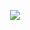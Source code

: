 <p align="center">
  <img src="https://user-images.githubusercontent.com/114254951/215232202-788b3747-75c1-472b-9da5-3258e7b6b19c.gif" height="" width=""/>
  </p>
  
  

